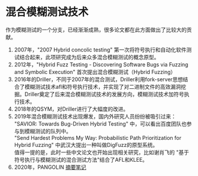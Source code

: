 # 混合模糊测试技术

作为模糊测试的一个分支，已经渐渐成熟，很多论文都在此方面做出了比较大的贡献。
1. 2007年，"2007 Hybrid concolic testing" 第一次将符号执行和自动化软件测试结合起来，此项研究成为后来众多混合模糊测试的概念原型。
2. 2012年，"Hybrid Fuzz Testing - Discovering Software Bugs via Fuzzing and Symbolic Execution" 首次提出混合模糊测试（Hybrid Fuzzing）
3. 2016年的Driller，不同于2007年的混合测试，Driller利用fork-server思想结合了模糊测试技术afl和符号执行技术，并实现了对二进制文件的高效漏洞挖掘。Driller奠定了后来混合模糊测试技术的发展方向，模糊测试技术加符号执行技术。  
4. 2018年的QSYM，对Driller进行了大幅度的改进。  
5. 2019年混合模糊测试技术出现爆发，国内外研究人员纷纷被吸引过来：  
"SAVIOR: Towards Bug-Driven Hybrid Testing" 中，可以看出百度团队也参与到模糊测试的队列中。  
"Send Hardest Problems My Way: Probabilistic Path Prioritization for Hybrid Fuzzing" 中武汉大提出一种叫做DigFuzz的原型系统。  
值得一提的是，此时一些中文论文也开始出现相关研究，比如谢肖飞的 "基于符号执行与模糊测试的混合测试方法"结合了AFL和KLEE。  
6. 2020年，PANGOLIN 
[摘要笔记](https://zhuanlan.zhihu.com/p/126339091) 
